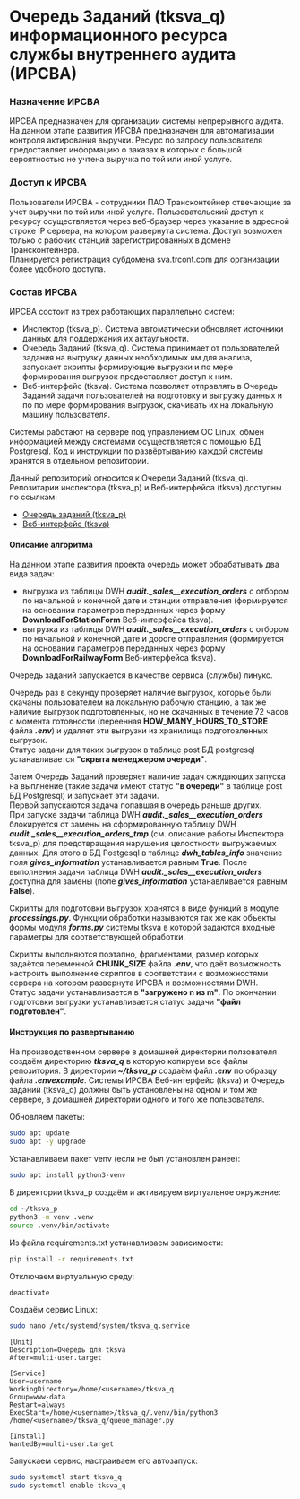 # Очередь Заданий (tksva_q) информационного ресурса службы внутреннего аудита (ИРСВА)

### Назначение ИРСВА
ИРСВА предназначен для организации системы непрерывного аудита.
На данном этапе развития ИРСВА предназначен для автоматизации контроля актирования выручки.
Ресурс по запросу пользователя предоставляет информацию о заказах в которых с большой вероятностью не учтена выручка по той или иной услуге.

### Доступ к ИРСВА
Пользователи ИРСВА - сотрудники ПАО Трансконтейнер отвечающие за учет выручки по той или иной услуге.
Пользовательский доступ к ресурсу осуществляется через веб-браузер через указание в адресной строке IP сервера, на котором развернута система.
Доступ возможен только с рабочих станций зарегистрированных в домене Трансконтейнера.  
Планируется регистрация субдомена sva.trcont.com для организации более удобного доступа.

### Состав ИРСВА
ИРСВА состоит из трех работающих параллельно систем:
- Инспектор (tksva_p). Система автоматически обновляет источники данных для поддержания их актаульности.
- Очередь Заданий (tksva_q). Система принимает от пользователей задания на выгрузку данных необходимых им для анализа, запускает скрипты формирующие выгрузки и по мере формирования выгрузок предоставляет доступ к ним.
- Веб-интерфейс (tksva). Система позволяет отправлять в Очередь Заданий задачи пользователей на подготовку и выгрузку данных и по по мере формирования выгрузок, скачивать их на локальную машину пользователя.

Системы работают на сервере под управлением ОС Linux, обмен информацией между системами осуществляется с помощью БД Postgresql.
Код и инструкции по развёртыванию каждой системы хранятся в отдельном репозитории.

Данный репозиторий относится к Очереди Заданий (tksva_q).
Репозитарии инспектора (tksva_p) и Веб-интерфейса (tksva) доступны по ссылкам:
- [Очередь заданий (tksva_p)](https://github.com/DSTsvetkovTRCONT/tksva_q)
- [Веб-интерфейс (tksva)](https://github.com/DSTsvetkovTRCONT/tksva)

#### Описание алгоритма
На данном этапе развития проекта очередь может обрабатывать два вида задач:
- выгрузка из таблицы DWH ***audit._sales__execution_orders*** с отбором по начальной и конечной дате и станции отправления (формируется на основании параметров переданных через форму **DownloadForStationForm** Веб-интерфейса tksva).
- выгрузка из таблицы DWH ***audit._sales__execution_orders*** с отбором по начальной и конечной дате и дороге отправления (формируется на основании параметров переданных через форму **DownloadForRailwayForm** Веб-интерфейса tksva).

Очередь заданий запускается в качестве сервиса (службы) линукс.

Очередь раз в секунду проверяет наличие выгрузок, которые были скачаны пользователем на локальную рабочую станцию, а так же наличие выгрузок подготовленных, но не скачанных в течение 72 часов с момента готовности (переенная **HOW_MANY_HOURS_TO_STORE** файла ***.env***) и удаляет эти выгрузки из хранилища подготовленных выгрузок.  
Статус задачи для таких выгрузок в таблице post БД postgresql устанавливается **"скрыта менеджером очереди"**.

Затем Очередь Заданий проверяет наличие задач ожидающих запуска на выплнение (такие задачи имеют статус **"в очереди"** в таблице post БД Postgresql) и запускает эти задачи.  
Первой запускаются задача попавшая в очередь раньше других.  
При запуске задачи таблица DWH ***audit._sales__execution_orders*** блокируется от замены на сформированную таблицу DWH ***audit._sales__execution_orders_tmp*** (см. описание работы Инспектора tksva_p) для предотвращения нарушения целостности выгружаемых данных. Для этого в БД Postgesql в таблице ***dwh_tables_info*** значение поля ***gives_information*** устанавливается равным **True**. После выполнения задачи таблица DWH ***audit._sales__execution_orders*** доступна для замены (поле ***gives_information*** устанавливается равным **False**). 

Скрипты для подготовки выгрузок хранятся в виде функций в модуле ***processings.py***. Функции обработки называются так же как объекты формы модуля ***forms.py*** системы tksva в которой задаются входные параметры для соответствующей обработки.

Скрипты выполняются поэтапно, фрагментами, размер которых задаётся переменной **CHUNK_SIZE** файла ***.env***, что даёт возможность настроить выполнение скриптов в соответствии с возможностями сервера на котором развернута ИРСВА и возможностями DWH.  
Статус задачи устанавливается в **"загружено n из m"**. По окончании подготовки выгрузки устанавливается статус задачи **"файл подготовлен"**.  

#### Инструкция по развертыванию
На производственном сервере в домашней директории ползователя создаём директорию ***tksva_q*** в которую копируем все файлы репозитория.
В директории ***~/tksva_p*** создаём файл ***.env*** по образцу файла ***.envexample***.
Системы ИРСВА Веб-интерфейс (tksva) и Очередь заданий (tksva_q) должны быть установлены на одном и том же сервере, в домашней директории одного и того же пользователя.

Обновляем пакеты:
```bash
sudo apt update
sudo apt -y upgrade
```
Устанавливаем пакет venv (если не был установлен ранее):
```bash
sudo apt install python3-venv
```
В директории tksva_p создаём и активируем виртуальное окружение:
```bash
cd ~/tksva_p
python3 -m venv .venv
source .venv/bin/activate
```
Из файла requirements.txt устанавливаем зависимости:
```bash
pip install -r requirements.txt
```
Отключаем виртуальную среду:
```bash
deactivate
```
Создаём сервис Linux:
```bash
sudo nano /etc/systemd/system/tksva_q.service
```
```
[Unit]
Description=Очередь для tksva
After=multi-user.target

[Service]
User=username
WorkingDirectory=/home/<username>/tksva_q
Group=www-data
Restart=always
ExecStart=/home/<username>/tksva_q/.venv/bin/python3 /home/<username>/tksva_q/queue_manager.py

[Install]
WantedBy=multi-user.target
```
Запускаем сервис, настраиваем его автозапуск:
```bash
sudo systemctl start tksva_q
sudo systemctl enable tksva_q
```